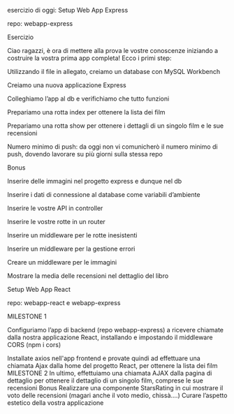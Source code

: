 esercizio di oggi: Setup Web App Express

repo: webapp-express

Esercizio

Ciao ragazzi, è ora di mettere alla prova le vostre conoscenze iniziando a costruire la vostra prima app completa! Ecco i primi step:

Utilizzando il file in allegato, creiamo un database con MySQL Workbench

Creiamo una nuova applicazione Express

Colleghiamo l’app al db e verifichiamo che tutto funzioni

Prepariamo una rotta index per ottenere la lista dei film

Prepariamo una rotta show per ottenere i dettagli di un singolo film e le sue recensioni

Numero minimo di push: da oggi non vi comunicherò il numero minimo di push, dovendo lavorare su più giorni sulla stessa repo

Bonus

Inserire delle immagini nel progetto express e dunque nel db

Inserire i dati di connessione al database come variabili d’ambiente

Inserire le vostre API in controller

Inserire le vostre rotte in un router

Inserire un middleware per le rotte inesistenti

Inserire un middleware per la gestione errori

Creare un middleware per le immagini

Mostrare la media delle recensioni nel dettaglio del libro

Setup Web App React

repo: webapp-react e webapp-express

MILESTONE 1

Configuriamo l’app di backend (repo webapp-express) a ricevere chiamate dalla nostra applicazione React, installando e impostando il middleware CORS (npm i cors)

Installate axios nell'app frontend e provate quindi ad effettuare una chiamata Ajax dalla home del progetto React, per ottenere la lista dei film
MILESTONE 2
In ultimo, effettuiamo una chiamata AJAX dalla pagina di dettaglio per ottenere il dettaglio di un singolo film, comprese le sue recensioni
Bonus
Realizzare una componente StarsRating in cui mostrare il voto delle recensioni (magari anche il voto medio, chissà....)
Curare l’aspetto estetico della vostra applicazione